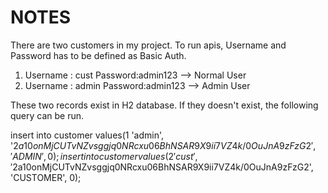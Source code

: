 # NOTES

There are two customers in my project. To run apis, Username and Password has to be defined as Basic Auth.

1. Username : cust  Password:admin123 --> Normal User
2. Username : admin Password:admin123 --> Admin User

These two records exist in H2 database. If they doesn't exist, the following query can be run. 

insert into customer values(1 'admin', '$2a$10$onMjCUTvNZvsggjq0NRcxu06BhNSAR9X9ii7VZ4k/0OuJnA9zFzG2', 'ADMIN', 0);
insert into customer values(2 'cust', '$2a$10$onMjCUTvNZvsggjq0NRcxu06BhNSAR9X9ii7VZ4k/0OuJnA9zFzG2', 'CUSTOMER', 0);